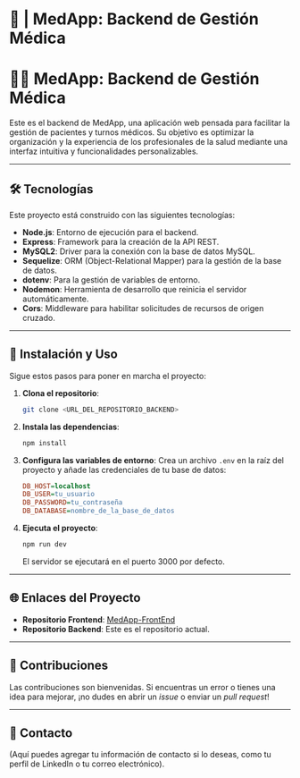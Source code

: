 # **💾 | MedApp: Backend de Gestión Médica**

# 👨‍⚕️ MedApp: Backend de Gestión Médica

Este es el backend de MedApp, una aplicación web pensada para facilitar la gestión de pacientes y turnos médicos. Su objetivo es optimizar la organización y la experiencia de los profesionales de la salud mediante una interfaz intuitiva y funcionalidades personalizables.

---

## 🛠️ Tecnologías

Este proyecto está construido con las siguientes tecnologías:

* **Node.js**: Entorno de ejecución para el backend.
* **Express**: Framework para la creación de la API REST.
* **MySQL2**: Driver para la conexión con la base de datos MySQL.
* **Sequelize**: ORM (Object-Relational Mapper) para la gestión de la base de datos.
* **dotenv**: Para la gestión de variables de entorno.
* **Nodemon**: Herramienta de desarrollo que reinicia el servidor automáticamente.
* **Cors**: Middleware para habilitar solicitudes de recursos de origen cruzado.

---

## 🚀 Instalación y Uso

Sigue estos pasos para poner en marcha el proyecto:

1.  **Clona el repositorio**:
    ```bash
    git clone <URL_DEL_REPOSITORIO_BACKEND>
    ```

2.  **Instala las dependencias**:
    ```bash
    npm install
    ```

3.  **Configura las variables de entorno**:
    Crea un archivo `.env` en la raíz del proyecto y añade las credenciales de tu base de datos:

    ```ini
    DB_HOST=localhost
    DB_USER=tu_usuario
    DB_PASSWORD=tu_contraseña
    DB_DATABASE=nombre_de_la_base_de_datos
    ```

4.  **Ejecuta el proyecto**:
    ```bash
    npm run dev
    ```
    El servidor se ejecutará en el puerto 3000 por defecto.

---

## 🌐 Enlaces del Proyecto

* **Repositorio Frontend**: [MedApp-FrontEnd](https://github.com/tedelcopp/MedApp-FrontEnd---Project)
* **Repositorio Backend**: Este es el repositorio actual.

---

## 🤝 Contribuciones

Las contribuciones son bienvenidas. Si encuentras un error o tienes una idea para mejorar, ¡no dudes en abrir un *issue* o enviar un *pull request*!

---

## 📧 Contacto

(Aquí puedes agregar tu información de contacto si lo deseas, como tu perfil de LinkedIn o tu correo electrónico).
